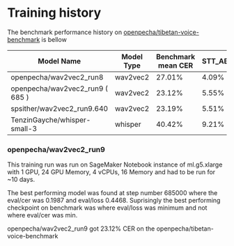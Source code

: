 # Training history

The benchmark performance history on [openpecha/tibetan-voice-benchmark](https://huggingface.co/datasets/openpecha/tibetan-voice-benchmark) is bellow

|Model Name	|Model Type	|Benchmark mean CER	|STT_AB 	|STT_CS	|STT_MV	|STT_NS	|STT_TT|
|-----------|-----------|-------------------|-----------|-------|-------|-------|------|
|openpecha/wav2vec2_run8	    |wav2vec2	|27.01%	|4.09%	|41.45%	|42.05%	|27.43%	|14.73%|
|openpecha/wav2vec2_run9 ( 685 )|wav2vec2	|23.12%	|5.55%	|35.68%	|35.58%	|22.96%	|11.20%|
|spsither/wav2vec2_run9.640	    |wav2vec2	|23.19%	|5.51%	|35.79%	|35.86%	|23.00%	|23.00%|
|TenzinGayche/whisper-small-3	|whisper	|40.42%	|9.21%	|51.00%	|80.67%	|34.71%	|22.64%|

### openpecha/wav2vec2_run9

This training run was run on SageMaker Notebook instance of 
ml.g5.xlarge with 1 GPU, 24 GPU Memory, 4 vCPUs, 16 Memory
and had to be run for ~10 days.

The best performing model was found at step number 685000 where the eval/cer was 0.1987 and eval/loss 0.4468. Suprisingly the best performing checkpoint on benchmark was where eval/loss was minimum and not where eval/cer was min.

openpecha/wav2vec2_run9 got 23.12% CER on the openpecha/tibetan-voice-benchmark
